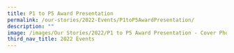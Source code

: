 ```yaml
---
title: P1 to P5 Award Presentation
permalink: /our-stories/2022-Events/P1toP5AwardPresentation/
description: ""
image: /images/Our Stories/2022/P1 to P5 Award Presentation - Cover Photo.jpg
third_nav_title: 2022 Events
---
```

